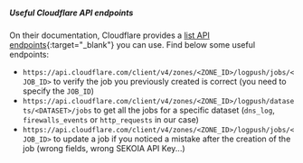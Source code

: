 ##### Useful Cloudflare API endpoints
On their documentation, Cloudflare provides a [list API endpoints](https://developers.cloudflare.com/logs/get-started/api-configuration/){:target="_blank"} you can use. Find below some useful endpoints:

- `https://api.cloudflare.com/client/v4/zones/<ZONE_ID>/logpush/jobs/<JOB_ID>` to verify the job you previously created is correct (you need to specify the `JOB_ID`)
- `https://api.cloudflare.com/client/v4/zones/<ZONE_ID>/logpush/datasets/<DATASET>/jobs` to get all the jobs for a specific dataset (`dns_log`, `firewalls_events` or `http_requests` in our case)
- `https://api.cloudflare.com/client/v4/zones/<ZONE_ID>/logpush/jobs/<JOB_ID>` to update a job if you noticed a mistake after the creation of the job (wrong fields, wrong SEKOIA API Key...)
